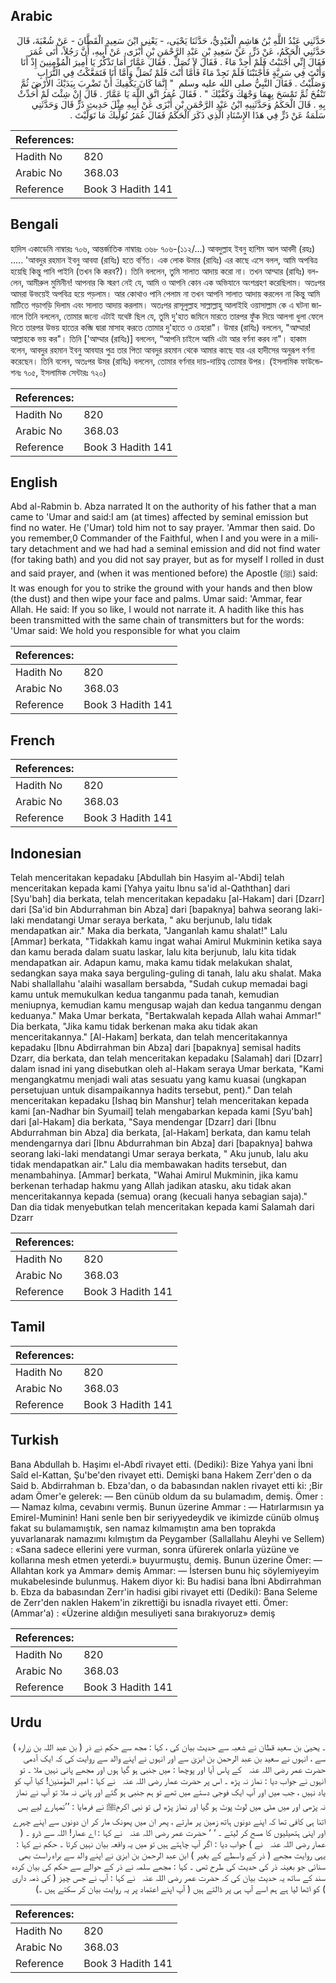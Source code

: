 ## Arabic


<div dir="rtl" lang="ar" style={{fontSize:'larger',backgroundColor:'#f8f9fa',padding:20}}>
حَدَّثَنِي عَبْدُ اللَّهِ بْنُ هَاشِمٍ الْعَبْدِيُّ، حَدَّثَنَا يَحْيَى، - يَعْنِي ابْنَ سَعِيدٍ الْقَطَّانَ - عَنْ شُعْبَةَ، قَالَ حَدَّثَنِي الْحَكَمُ، عَنْ ذَرٍّ، عَنْ سَعِيدِ بْنِ عَبْدِ الرَّحْمَنِ بْنِ أَبْزَى، عَنْ أَبِيهِ، أَنَّ رَجُلاً، أَتَى عُمَرَ فَقَالَ إِنِّي أَجْنَبْتُ فَلَمْ أَجِدْ مَاءً ‏.‏ فَقَالَ لاَ تُصَلِّ ‏.‏ فَقَالَ عَمَّارٌ أَمَا تَذْكُرُ يَا أَمِيرَ الْمُؤْمِنِينَ إِذْ أَنَا وَأَنْتَ فِي سَرِيَّةٍ فَأَجْنَبْنَا فَلَمْ نَجِدْ مَاءً فَأَمَّا أَنْتَ فَلَمْ تُصَلِّ وَأَمَّا أَنَا فَتَمَعَّكْتُ فِي التُّرَابِ وَصَلَّيْتُ ‏.‏ فَقَالَ النَّبِيُّ صلى الله عليه وسلم ‏ "‏ إِنَّمَا كَانَ يَكْفِيكَ أَنْ تَضْرِبَ بِيَدَيْكَ الأَرْضَ ثُمَّ تَنْفُخَ ثُمَّ تَمْسَحَ بِهِمَا وَجْهَكَ وَكَفَّيْكَ ‏"‏ ‏.‏ فَقَالَ عُمَرُ اتَّقِ اللَّهَ يَا عَمَّارُ ‏.‏ قَالَ إِنْ شِئْتَ لَمْ أُحَدِّثْ بِهِ ‏.‏ قَالَ الْحَكَمُ وَحَدَّثَنِيهِ ابْنُ عَبْدِ الرَّحْمَنِ بْنِ أَبْزَى عَنْ أَبِيهِ مِثْلَ حَدِيثِ ذَرٍّ قَالَ وَحَدَّثَنِي سَلَمَةُ عَنْ ذَرٍّ فِي هَذَا الإِسْنَادِ الَّذِي ذَكَرَ الْحَكَمُ فَقَالَ عُمَرُ نُوَلِّيكَ مَا تَوَلَّيْتَ ‏.‏
</div>
<div style={{backgroundColor:'#f8f9fa',padding:20, marginBottom: 10}}><table> <thead> <tr> <th>References:</th> <th></th> </tr> </thead> <tbody><tr><td>Hadith No</td><td>820</td></tr><tr><td>Arabic No</td><td>368.03</td></tr><tr><td>Reference</td><td>Book 3 Hadith 141</td></tr></tbody></table></div>

## Bengali


<div dir="ltr" lang="bn" style={{fontSize:'larger',backgroundColor:'#f8f9fa',padding:20}}>
হাদিস একাডেমি নাম্বারঃ ৭০৬, আন্তর্জাতিক নাম্বারঃ ৩৬৮ ৭০৬-(১১২/...) আবদুল্লাহ ইবনু হাশিম আল আবদী (রহঃ) ..... 'আবদুর রহমান ইবনু আবযা (রাযিঃ) হতে বর্ণিত। এক লোক উমার (রাযিঃ) এর কাছে এসে বলল, আমি অপবিত্র হয়েছি কিন্তু পানি পাইনি (তখন কি করব?)। তিনি বললেন, তুমি সালাত আদায় করো না। তখন আম্মার (রাযিঃ) বললেন, আমীরুল মুমিনীন! আপনার কি স্মরণ নেই যে, আমি ও আপনি কোন এক অভিযানে অংশগ্রহণ করেছিলাম। অতঃপর আমরা উভয়েই অপবিত্র হয়ে পড়লাম। আর কোথাও পানি পেলাম না তখন আপনি সালাত আদায় করলেন না কিন্তু আমি মাটিতে গড়াগড়ি দিলাম এবং সালাত আদায় করলাম। অতঃপর রাসূলুল্লাহ সাল্লাল্লাহু আলাইহি ওয়াসাল্লাম কে এ ঘটনা জানালে তিনি বললেন, তোমার জন্যে এটাই যথেষ্ট ছিল যে, তুমি দু'হাত জমিনে মারতে তারপর ফুঁক দিয়ে আলগা ধুলা ফেলে দিতে তারপর উভয় হাতের কব্জি দ্বারা মাসাহ করতে তোমার দু'হাতে ও চেহারা"। উমার (রাযিঃ) বললেন, "আম্মার! আল্লাহকে ভয় কর"। তিনি ['আম্মার (রাযিঃ)] বললেন, “আপনি চাইলে আমি এটা আর বর্ণনা করব না"। হাকাম বলেন, আবদুর রহমান ইবনু আবযার পুত্র তার পিতা আবদুর রহমান থেকে আমার কাছে যার এর হাদীসের অনুরূপ বর্ণনা করেছেন। তিনি বলেন, অতঃপর উমর (রাযিঃ) বললেন, তোমার বর্ণনার দায়-দায়িত্ব তোমার উপর। (ইসলামিক ফাউন্ডেশনঃ ৭০৫, ইসলামিক সেন্টারঃ ৭২০)
</div>
<div style={{backgroundColor:'#f8f9fa',padding:20, marginBottom: 10}}><table> <thead> <tr> <th>References:</th> <th></th> </tr> </thead> <tbody><tr><td>Hadith No</td><td>820</td></tr><tr><td>Arabic No</td><td>368.03</td></tr><tr><td>Reference</td><td>Book 3 Hadith 141</td></tr></tbody></table></div>

## English


<div dir="ltr" lang="en" style={{fontSize:'larger',backgroundColor:'#f8f9fa',padding:20}}>
Abd al-Rabmin b. Abza narrated It on the authority of his father that a man came to 'Umar and said:I am (at times) affected by seminal emission but find no water. He ('Umar) told him not to say prayer. 'Ammar then said. Do you remember,0 Commander of the Faithful, when I and you were in a military detachment and we had had a seminal emission and did not find water (for taking bath) and you did not say prayer, but as for myself I rolled in dust and said prayer, and (when it was mentioned before) the Apostle (ﷺ) said: It was enough for you to strike the ground with your hands and then blow (the dust) and then wipe your face and palms. Umar said: 'Ammar, fear Allah. He said: If you so like, I would not narrate it. A hadith like this has been transmitted with the same chain of transmitters but for the words: 'Umar said: We hold you responsible for what you claim
</div>
<div style={{backgroundColor:'#f8f9fa',padding:20, marginBottom: 10}}><table> <thead> <tr> <th>References:</th> <th></th> </tr> </thead> <tbody><tr><td>Hadith No</td><td>820</td></tr><tr><td>Arabic No</td><td>368.03</td></tr><tr><td>Reference</td><td>Book 3 Hadith 141</td></tr></tbody></table></div>

## French


<div dir="ltr" lang="fr" style={{fontSize:'larger',backgroundColor:'#f8f9fa',padding:20}}>

</div>
<div style={{backgroundColor:'#f8f9fa',padding:20, marginBottom: 10}}><table> <thead> <tr> <th>References:</th> <th></th> </tr> </thead> <tbody><tr><td>Hadith No</td><td>820</td></tr><tr><td>Arabic No</td><td>368.03</td></tr><tr><td>Reference</td><td>Book 3 Hadith 141</td></tr></tbody></table></div>

## Indonesian


<div dir="ltr" lang="id" style={{fontSize:'larger',backgroundColor:'#f8f9fa',padding:20}}>
Telah menceritakan kepadaku [Abdullah bin Hasyim al-'Abdi] telah menceritakan kepada kami [Yahya yaitu Ibnu sa'id al-Qaththan] dari [Syu'bah] dia berkata, telah menceritakan kepadaku [al-Hakam] dari [Dzarr] dari [Sa'id bin Abdurrahman bin Abza] dari [bapaknya] bahwa seorang laki-laki mendatangi Umar seraya berkata, " aku berjunub, lalu tidak mendapatkan air." Maka dia berkata, "Janganlah kamu shalat!" Lalu [Ammar] berkata, "Tidakkah kamu ingat wahai Amirul Mukminin ketika saya dan kamu berada dalam suatu laskar, lalu kita berjunub, lalu kita tidak mendapatkan air. Adapun kamu, maka kamu tidak melakukan shalat, sedangkan saya maka saya berguling-guling di tanah, lalu aku shalat. Maka Nabi shallallahu 'alaihi wasallam bersabda, "Sudah cukup memadai bagi kamu untuk memukulkan kedua tanganmu pada tanah, kemudian meniupnya, kemudian kamu mengusap wajah dan kedua tanganmu dengan keduanya." Maka Umar berkata, "Bertakwalah kepada Allah wahai Ammar!" Dia berkata, "Jika kamu tidak berkenan maka aku tidak akan menceritakannya." [Al-Hakam] berkata, dan telah menceritakannya kepadaku [Ibnu Abdirrahman bin Abza] dari [bapaknya] semisal hadits Dzarr, dia berkata, dan telah menceritakan kepadaku [Salamah] dari [Dzarr] dalam isnad ini yang disebutkan oleh al-Hakam seraya Umar berkata, "Kami mengangkatmu menjadi wali atas sesuatu yang kamu kuasai (ungkapan persetujuan untuk disampaikannya hadits tersebut, pent)." Dan telah menceritakan kepadaku [Ishaq bin Manshur] telah menceritakan kepada kami [an-Nadhar bin Syumail] telah mengabarkan kepada kami [Syu'bah] dari [al-Hakam] dia berkata, "Saya mendengar [Dzarr] dari [Ibnu Abdurrahman bin Abza] dia berkata, [al-Hakam] berkata, dan kamu telah mendengarnya dari [Ibnu Abdurrahman bin Abza] dari [bapaknya] bahwa seorang laki-laki mendatangi Umar seraya berkata, " Aku junub, lalu aku tidak mendapatkan air." Lalu dia membawakan hadits tersebut, dan menambahinya. [Ammar] berkata, "Wahai Amirul Mukminin, jika kamu berkenan terhadap hakmu yang Allah jadikan atasku, aku tidak akan menceritakannya kepada (semua) orang (kecuali hanya sebagian saja)." Dan dia tidak menyebutkan telah menceritakan kepada kami Salamah dari Dzarr
</div>
<div style={{backgroundColor:'#f8f9fa',padding:20, marginBottom: 10}}><table> <thead> <tr> <th>References:</th> <th></th> </tr> </thead> <tbody><tr><td>Hadith No</td><td>820</td></tr><tr><td>Arabic No</td><td>368.03</td></tr><tr><td>Reference</td><td>Book 3 Hadith 141</td></tr></tbody></table></div>

## Tamil


<div dir="ltr" lang="ta" style={{fontSize:'larger',backgroundColor:'#f8f9fa',padding:20}}>

</div>
<div style={{backgroundColor:'#f8f9fa',padding:20, marginBottom: 10}}><table> <thead> <tr> <th>References:</th> <th></th> </tr> </thead> <tbody><tr><td>Hadith No</td><td>820</td></tr><tr><td>Arabic No</td><td>368.03</td></tr><tr><td>Reference</td><td>Book 3 Hadith 141</td></tr></tbody></table></div>

## Turkish


<div dir="ltr" lang="tr" style={{fontSize:'larger',backgroundColor:'#f8f9fa',padding:20}}>
Bana Abdullah b. Haşimı el-Abdî rivayet etti. (Dediki): Bize Yahya yani İbni Saîd el-Kattan, Şu'be'den rivayet etti. Demişki bana Hakem Zerr'den o da Said b. Abdirrahman b. Ebza'dan, o da babasından naklen rivayet etti ki: ;Bir adam Ömer'e gelerek: — Ben cünüb oldum da su bulamadım, demiş. Ömer : — Namaz kılma, cevabını vermiş. Bunun üzerine Ammar : — Hatırlarmısın ya Emirel-Muminin! Hani senle ben bir seriyyedeydik ve ikimizde cünüb olmuş fakat su bulamamıştık, sen namaz kılmamıştın ama ben toprakda yuvarlanarak namazımı kılmıştım da Peygamber (Sallallahu Aleyhi ve Sellem) : «Sana sadece ellerini yere vurman, sonra üfürerek onlarla yüzüne ve kollarına mesh etmen yeterdi.» buyurmuştu, demiş. Bunun üzerine Ömer: — Allahtan kork ya Ammar» demiş Ammar: — İstersen bunu hiç söylemiyeyim mukabelesinde bulunmuş. Hakem diyor ki: Bu hadisi bana İbni Abdirrahman b. Ebza da babasından Zerr'in hadisi gibi rivayet etti (Dediki): Bana Seleme de Zerr'den naklen Hakem'in zikrettiği bu isnadla rivayet etti. Ömer: (Ammar'a) : «Üzerine aldığın mesuliyeti sana bırakıyoruz» demiş
</div>
<div style={{backgroundColor:'#f8f9fa',padding:20, marginBottom: 10}}><table> <thead> <tr> <th>References:</th> <th></th> </tr> </thead> <tbody><tr><td>Hadith No</td><td>820</td></tr><tr><td>Arabic No</td><td>368.03</td></tr><tr><td>Reference</td><td>Book 3 Hadith 141</td></tr></tbody></table></div>

## Urdu


<div dir="rtl" lang="ur" style={{fontSize:'larger',backgroundColor:'#f8f9fa',padding:20}}>
۔ یحییٰ بن سعید قطان نے شعبہ سے حدیث بیان کی ، کہا : مجھ سے حکم نے ذر ( بن عبد اللہ بن زرارہ ) سے ، انہوں نے سعید بن عبد الرحمن بن ابزیٰ سے اور انہوں نے اپنے والد سے روایت کی کہ ایک آدمی حضرت عمر ‌رضی ‌اللہ ‌عنہ ‌ ‌ کے پاس آیا اور پوچھا : میں جنبی ہو گیا ہوں اور مجھے پانی نہیں ملا ۔ تو انہوں نے جواب دیا : نماز نہ پڑھ ۔ اس پر حضرت عمار ‌رضی ‌اللہ ‌عنہ ‌ ‌ نے کہا : امیر المؤمنین! کیا آپ کو یاد نہیں ، جب میں اور آپ ایک فوجی دستے میں تھے تو ہم جنبی ہو گئے اور پانی نہ ملا تو آپ نے نماز نہ پڑھی اور میں مٹی میں لوٹ پوٹ ہو گیا اور نماز پڑھ لی تو نبی اکرمﷺ نے فرمایا : ’’تمہارے لیے بس اتنا ہی کافی تھا کہ اپنے دونوں ہاتھ زمین پر مارتے ، پھر ان میں پھونک مار کر ان دونوں سے اپنے چہرے اور اپنی ہتھیلیوں کا مسح کر لیتے ۔ ‘ ‘ حضرت عمر ‌رضی ‌اللہ ‌عنہ ‌ ‌ نے کہا : اے عمار! اللہ سے ڈرو ۔ ( عمار ‌رضی ‌اللہ ‌عنہ ‌ ‌ نے ) جواب دیا : اگر آپ چاہتے ہیں تو میں یہ واقعہ بیان نہیں کرتا ۔ حکم نے کہا : یہی روایت مجھے ( ذر کے واسطے کے بغیر ) ابن عبد الرحمن بن ابزیٰ نے اپنے والد سے براہ راست بھی سنائی جو بعینہ ذر کی حدیث کی طرح تھی ۔ کہا : مجھے سلمہ نے ذر کے حوالے سے حکم کی بیان کردہ سند کے ساتھ یہ حدیث بیان کی کہ حضرت عمر ‌رضی ‌اللہ ‌عنہ ‌ ‌ نے کہا : آپ نے جس چیز ( کی ذمہ داری ) کو اٹھا لیا ہے ہم اسے آپ ہی پر ڈالتے ہیں ( آپ اپنے اعتماد پر یہ روایت بیان کر سکتے ہیں ۔)
</div>
<div style={{backgroundColor:'#f8f9fa',padding:20, marginBottom: 10}}><table> <thead> <tr> <th>References:</th> <th></th> </tr> </thead> <tbody><tr><td>Hadith No</td><td>820</td></tr><tr><td>Arabic No</td><td>368.03</td></tr><tr><td>Reference</td><td>Book 3 Hadith 141</td></tr></tbody></table></div>